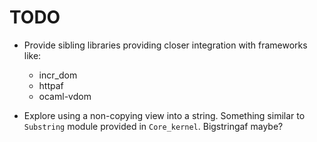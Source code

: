 # TODO

* Provide sibling libraries providing closer integration with frameworks like:
    * incr_dom
    * httpaf
    * ocaml-vdom

* Explore using a non-copying view into a string. Something similar to `Substring` module provided in `Core_kernel`. Bigstringaf maybe?

